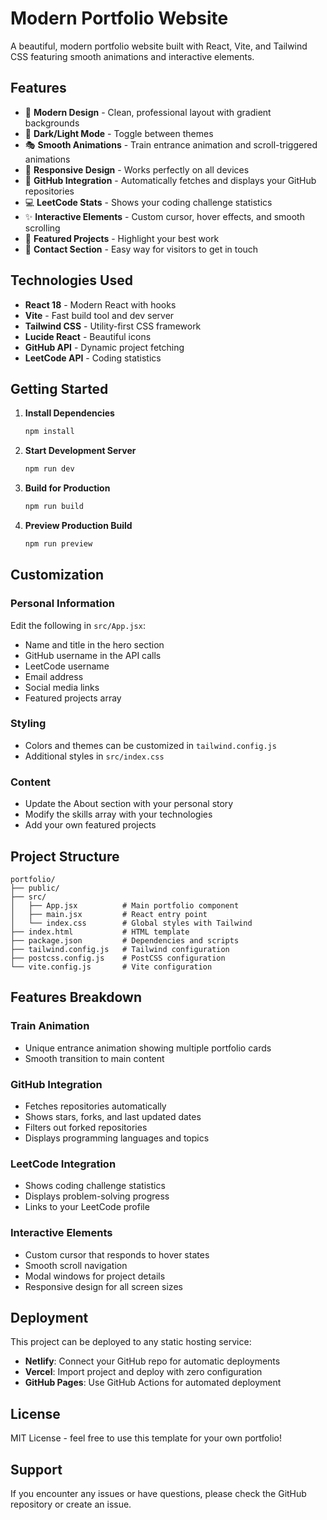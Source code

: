 # Modern Portfolio Website

A beautiful, modern portfolio website built with React, Vite, and Tailwind CSS featuring smooth animations and interactive elements.

## Features

- 🎨 **Modern Design** - Clean, professional layout with gradient backgrounds
- 🌙 **Dark/Light Mode** - Toggle between themes
- 🎭 **Smooth Animations** - Train entrance animation and scroll-triggered animations
- 📱 **Responsive Design** - Works perfectly on all devices
- 🚀 **GitHub Integration** - Automatically fetches and displays your GitHub repositories
- 💻 **LeetCode Stats** - Shows your coding challenge statistics
- ✨ **Interactive Elements** - Custom cursor, hover effects, and smooth scrolling
- 🎯 **Featured Projects** - Highlight your best work
- 📧 **Contact Section** - Easy way for visitors to get in touch

## Technologies Used

- **React 18** - Modern React with hooks
- **Vite** - Fast build tool and dev server
- **Tailwind CSS** - Utility-first CSS framework
- **Lucide React** - Beautiful icons
- **GitHub API** - Dynamic project fetching
- **LeetCode API** - Coding statistics

## Getting Started

1. **Install Dependencies**
   ```bash
   npm install
   ```

2. **Start Development Server**
   ```bash
   npm run dev
   ```

3. **Build for Production**
   ```bash
   npm run build
   ```

4. **Preview Production Build**
   ```bash
   npm run preview
   ```

## Customization

### Personal Information
Edit the following in `src/App.jsx`:
- Name and title in the hero section
- GitHub username in the API calls
- LeetCode username
- Email address
- Social media links
- Featured projects array

### Styling
- Colors and themes can be customized in `tailwind.config.js`
- Additional styles in `src/index.css`

### Content
- Update the About section with your personal story
- Modify the skills array with your technologies
- Add your own featured projects

## Project Structure

```
portfolio/
├── public/
├── src/
│   ├── App.jsx          # Main portfolio component
│   ├── main.jsx         # React entry point
│   └── index.css        # Global styles with Tailwind
├── index.html           # HTML template
├── package.json         # Dependencies and scripts
├── tailwind.config.js   # Tailwind configuration
├── postcss.config.js    # PostCSS configuration
└── vite.config.js       # Vite configuration
```

## Features Breakdown

### Train Animation
- Unique entrance animation showing multiple portfolio cards
- Smooth transition to main content

### GitHub Integration
- Fetches repositories automatically
- Shows stars, forks, and last updated dates
- Filters out forked repositories
- Displays programming languages and topics

### LeetCode Integration
- Shows coding challenge statistics
- Displays problem-solving progress
- Links to your LeetCode profile

### Interactive Elements
- Custom cursor that responds to hover states
- Smooth scroll navigation
- Modal windows for project details
- Responsive design for all screen sizes

## Deployment

This project can be deployed to any static hosting service:

- **Netlify**: Connect your GitHub repo for automatic deployments
- **Vercel**: Import project and deploy with zero configuration
- **GitHub Pages**: Use GitHub Actions for automated deployment

## License

MIT License - feel free to use this template for your own portfolio!

## Support

If you encounter any issues or have questions, please check the GitHub repository or create an issue.
